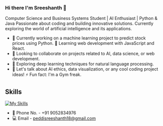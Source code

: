 ### Hi there I'm Sreeshanth 👋
Computer Science and Business Systems Student | AI Enthusiast | Python & Java
Passionate about coding and building innovative solutions. Currently exploring the world of artificial intelligence and its applications.
- 🔭 Currently working on a machine learning project to predict stock prices using Python.
 🌱 Learning web development with JavaScript and React.
- 👯 Looking to collaborate on projects related to AI, data science, or web development.
- 🤔 Exploring deep learning techniques for natural language processing.
- 💬 Let's talk about AI ethics, data visualization, or any cool coding project ideas!
⚡ Fun fact: I'm a Gym freak.
## Skills
[![My Skills](https://skillicons.dev/icons?i=py,c,cpp,java,r,html,css,js,bootstrap,react,nodejs,express,mysql,mongodb,linux,ubuntu,git,github,gitlab,latex,vscode&theme=light)](https://skillicons.dev)
- 📱 Phone No. - +91 9052834976
- 💻 Email - peddisreeshanth18@gmail.com
  
